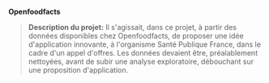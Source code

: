 **Openfoodfacts**
>**Description du projet:** Il s'agissait, dans ce projet, à partir des données disponibles chez Openfoodfacts, de proposer une idée d'application innovante, à l'organisme Santé Publique France, dans le cadre d'un appel d'offres. Les données devaient être, préalablement nettoyées, avant de subir une analyse exploratoire, débouchant sur une proposition d'application.
